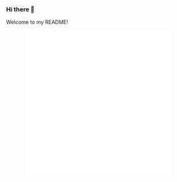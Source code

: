 ### Hi there 👋



Welcome to my README!

<div align="center">
    <img src="example.svg" width="400" height="400" alt="css-in-readme">
</div>
